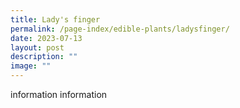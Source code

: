 ```yaml
---
title: Lady's finger
permalink: /page-index/edible-plants/ladysfinger/
date: 2023-07-13
layout: post
description: ""
image: ""
---
```

information information